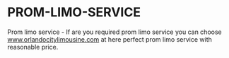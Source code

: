 PROM-LIMO-SERVICE
=================

Prom limo service - If are you required prom limo service you can choose www.orlandocitylimousine.com at here perfect prom limo service with reasonable price.
